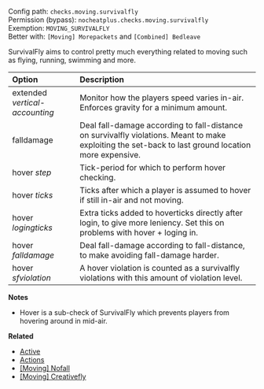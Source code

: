 Config path: `checks.moving.survivalfly`  
Permission (bypass): `nocheatplus.checks.moving.survivalfly`  
Exemption: `MOVING_SURVIVALFLY`  
Better with: `[Moving] Morepackets` and `[Combined] Bedleave`

SurvivalFly aims to control pretty much everything related to moving such as flying, running, swimming and more.

| Option                              | Description |
| :---------------------------------- | :---------- |
| extended _vertical-accounting_      | Monitor how the players speed varies in-air. Enforces gravity for a minimum amount. |
| falldamage                          | Deal fall-damage according to fall-distance on survivalfly violations. Meant to make exploiting the set-back to last ground location more expensive. |
| hover _step_                        | Tick-period for which to perform hover checking. |
| hover _ticks_                       | Ticks after which a player is assumed to hover if still in-air and not moving. |
| hover _logingticks_                 | Extra ticks added to hoverticks directly after login, to give more leniency. Set this on problems with hover + loging in. |
| hover _falldamage_                  | Deal fall-damage according to fall-distance, to make avoiding fall-damage harder. |
| hover _sfviolation_                 | A hover violation is counted as a survivalfly violations with this amount of violation level. |

**Notes**
* Hover is a sub-check of SurvivalFly which prevents players from hovering around in mid-air.

**Related**  
* [Active](Global#Active)
* [Actions](Global#Actions)
* [[Moving] Nofall](%5BMoving%5D-Nofall)
* [[Moving] Creativefly](%5BMoving%5D-Creativefly)